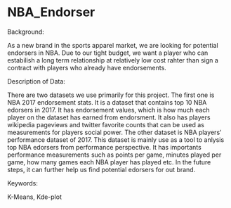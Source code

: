 # NBA_Endorser


Background:

As a new brand in the sports apparel market, we are looking for potential endorsers in NBA. Due to our tight budget, we want a player who can estabilish a long term relationship at relatively low cost rahter than sign a contract with players who already have endorsements. 



Description of Data:

There are two datasets we use primarily for this project. The first one is NBA 2017 endorsement stats. It is a dataset that contains top 10 NBA edorsers in 2017. It has endorsement values, which is how much each player on the dataset has earned from endorsment. It also has players wikipedia pageviews and twitter favorite counts that can be used as measurements for players social power. The other dataset is NBA players' performance dataset of 2017. This dataset is mainly use as a tool to anlysis top NBA edorsers from performance perspective. It has importants performance measurements such as points per game, minutes played per game, how many games each NBA player has played etc. In the future steps, it can further help us find potential edorsers for out brand.





Keywords:

K-Means, Kde-plot
